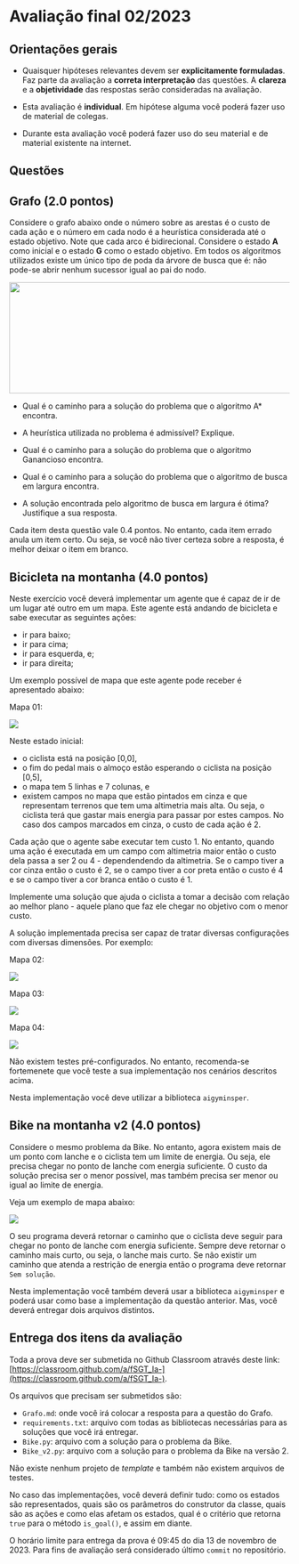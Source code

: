 # Avaliação final 02/2023

## Orientações gerais

* Quaisquer hipóteses relevantes devem ser **explicitamente formuladas**. Faz parte da avaliação a **correta interpretação** das questões. A **clareza** e a **objetividade** das respostas serão consideradas na avaliação. 

* Esta avaliação é **individual**. Em hipótese alguma você poderá fazer uso de material de colegas.

* Durante esta avaliação você poderá fazer uso do seu material e de material existente na internet. 

## Questões

## Grafo (2.0 pontos)

Considere o grafo abaixo onde o número sobre as arestas é o custo de cada ação e o número em cada nodo é a heurística considerada até o
estado objetivo. Note que cada arco é bidirecional. Considere o estado **A** como inicial e o estado **G** como o estado objetivo. Em todos os algoritmos utilizados existe um único tipo de poda da árvore de busca que é: não pode-se abrir nenhum sucessor igual ao pai do nodo. 

<img src="img/grafo.png" width="800" height="200">

* Qual é o caminho para a solução do problema que o algoritmo A* encontra.

* A heurística utilizada no problema é admissível? Explique.

* Qual é o caminho para a solução do problema que o algoritmo Ganancioso encontra. 

* Qual é o caminho para a solução do problema que o algoritmo de busca em largura encontra. 

* A solução encontrada pelo algoritmo de busca em largura é ótima? Justifique a sua resposta. 

Cada item desta questão vale 0.4 pontos. No entanto, cada item errado anula um item certo. Ou seja, se você não tiver certeza sobre a resposta, é melhor deixar o item em branco. 

## Bicicleta na montanha (4.0 pontos)

Neste exercício você deverá implementar um agente que é capaz de ir de um lugar até outro em um mapa. Este agente está andando de bicicleta e sabe executar as seguintes ações: 

* ir para baixo;
* ir para cima;
* ir para esquerda, e;
* ir para direita; 

Um exemplo possível de mapa que este agente pode receber é apresentado abaixo: 

Mapa 01: 

<img src="img/mapa_01.png"> 

Neste estado inicial: 

* o ciclista está na posição [0,0],
* o fim do pedal mais o almoço estão esperando o ciclista na posição [0,5],
* o mapa tem 5 linhas e 7 colunas, e
* existem campos no mapa que estão pintados em cinza e que representam terrenos que tem uma altimetria mais alta. Ou seja, o ciclista terá que gastar mais energia para passar por estes campos. No caso dos campos marcados em cinza, o custo de cada ação é 2. 

Cada ação que o agente sabe executar tem custo 1. No entanto, quando uma ação é executada em um campo com altimetria maior então o custo dela passa a ser 2 ou 4 - dependendendo da altimetria. Se o campo tiver a cor cinza então o custo é 2, se o campo tiver a cor preta então o custo é 4 e se o campo tiver a cor branca então o custo é 1. 

Implemente uma solução que ajuda o ciclista a tomar a decisão com relação ao melhor plano - aquele plano que faz ele chegar no objetivo com o menor custo.

A solução implementada precisa ser capaz de tratar diversas configurações com diversas dimensões. Por exemplo:

Mapa 02:

<img src="img/mapa_01_01.png"> 

Mapa 03: 

<img src="img/mapa_02.png"> 

Mapa 04: 

<img src="img/mapa_03.png"> 

Não existem testes pré-configurados. No entanto, recomenda-se fortemenete que você teste a sua implementação nos cenários descritos acima.

Nesta implementação você deve utilizar a biblioteca `aigyminsper`.

## Bike na montanha v2 (4.0 pontos)

Considere o mesmo problema da Bike. No entanto, agora existem mais de um ponto com lanche e o ciclista tem um limite de energia. Ou seja, ele precisa chegar no ponto de lanche com energia suficiente. O custo da solução precisa ser o menor possível, mas também precisa ser menor ou igual ao limite de energia.

Veja um exemplo de mapa abaixo:

<img src="img/mapa_02_problema2.png">

O seu programa deverá retornar o caminho que o ciclista deve seguir para chegar no ponto de lanche com energia suficiente. Sempre deve retornar o caminho mais curto, ou seja, o lanche mais curto. Se não existir um caminho que atenda a restrição de energia então o programa deve retornar `Sem solução`.

Nesta implementação você também deverá usar a biblioteca `aigyminsper` e poderá usar como base a implementação da questão anterior. Mas, você deverá entregar dois arquivos distintos. 

## Entrega dos itens da avaliação

Toda a prova deve ser submetida no Github Classroom através deste link: [https://classroom.github.com/a/fSGT_Ia-](https://classroom.github.com/a/fSGT_Ia-).

Os arquivos que precisam ser submetidos são: 

* `Grafo.md`: onde você irá colocar a resposta para a questão do Grafo. 
* `requirements.txt`: arquivo com todas as bibliotecas necessárias para as soluções que você irá entregar. 
* `Bike.py`: arquivo com a solução para o problema da Bike.
* `Bike_v2.py`: arquivo com a solução para o problema da Bike na versão 2.

Não existe nenhum projeto de *template* e também não existem arquivos de testes. 

No caso das implementações, você deverá definir tudo: como os estados são representados, quais são os parâmetros do construtor da classe, quais são as ações e como elas afetam os estados, qual é o critério que retorna `true` para o método `is_goal()`, e assim em diante. 

O horário limite para entrega da prova é 09:45 do dia 13 de novembro de 2023. Para fins de avaliação será considerado último `commit` no repositório. 

